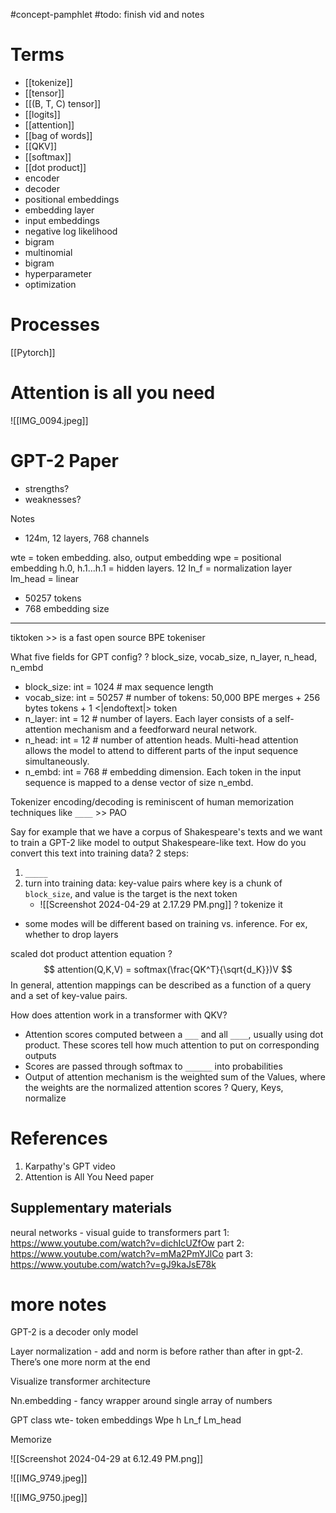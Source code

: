 #concept-pamphlet 
#todo: finish vid and notes


# Terms

- [[tokenize]]
- [[tensor]]
- [[(B, T, C) tensor]]
- [[logits]]
- [[attention]]
- [[bag of words]]
- [[QKV]]
- [[softmax]]
- [[dot product]]
- encoder
- decoder
- positional embeddings
- embedding layer
- input embeddings
- negative log likelihood
- bigram
- multinomial
- bigram
- hyperparameter
- optimization


# Processes

[[Pytorch]]

# Attention is all you need

![[IMG_0094.jpeg]]

# GPT-2 Paper

- strengths?
- weaknesses?

Notes
- 124m, 12 layers, 768 channels

wte = token embedding. also, output embedding
wpe = positional embedding 
h.0, h.1...h.1 = hidden layers. 12
ln_f = normalization layer
lm_head = linear 

- 50257 tokens
- 768 embedding size



---


tiktoken >> is a fast open source BPE tokeniser
<!--SR:!2024-12-19,93,270-->


What five fields for GPT config?
?
block_size, vocab_size, n_layer, n_head, n_embd
- block_size: int = 1024 # max sequence length
- vocab_size: int = 50257 # number of tokens: 50,000 BPE merges + 256 bytes tokens + 1 <|endoftext|> token
- n_layer: int = 12 # number of layers. Each layer consists of a self-attention mechanism and a feedforward neural network.
- n_head: int = 12 # number of attention heads. Multi-head attention allows the model to attend to different parts of the input sequence simultaneously.
- n_embd: int = 768 # embedding dimension. Each token in the input sequence is mapped to a dense vector of size n_embd.
<!--SR:!2024-09-29,12,230-->



Tokenizer encoding/decoding is reminiscent of human memorization techniques like `____` >> PAO
<!--SR:!2024-09-30,8,250-->


Say for example that we have a corpus of Shakespeare's texts and we want to train a GPT-2 like model to output Shakespeare-like text. How do you convert this text into training data?
2 steps:
1. `_____`
2. turn into training data: key-value pairs where key is a chunk of `block_size`, and value is the target is the next token
	-  ![[Screenshot 2024-04-29 at 2.17.29 PM.png]]
?
tokenize it
<!--SR:!2024-10-05,13,270-->

- some modes will be different based on training vs. inference. For ex, whether to drop layers


scaled dot product attention equation
?
$$
attention(Q,K,V) = softmax(\frac{QK^T}{\sqrt{d_K}})V
$$
In general, attention mappings can be described as a function of a query and a set of key-value pairs.
<!--SR:!2024-09-26,4,270-->

How does attention work in a transformer with QKV?
- Attention scores computed between a `___` and all `____`, usually using dot product. These scores tell how much attention to put on corresponding outputs
- Scores are passed through softmax to `______` into probabilities
- Output of attention mechanism is the weighted sum of the Values, where the weights are the normalized attention scores
?
Query, Keys, normalize
<!--SR:!2024-10-04,12,270-->


# References
1. Karpathy's GPT video
2. Attention is All You Need paper

## Supplementary materials

neural networks - visual guide to transformers
part 1: https://www.youtube.com/watch?v=dichIcUZfOw
part 2: https://www.youtube.com/watch?v=mMa2PmYJlCo
part 3: https://www.youtube.com/watch?v=gJ9kaJsE78k

# more notes

GPT-2 is a decoder only model

Layer normalization - add and norm is before rather than after in gpt-2. There’s one more norm at the end

Visualize transformer architecture 


Nn.embedding - fancy wrapper around single array of numbers

GPT class
wte- token embeddings
Wpe 
h
Ln_f
Lm_head

Memorize



![[Screenshot 2024-04-29 at 6.12.49 PM.png]]



![[IMG_9749.jpeg]]


![[IMG_9750.jpeg]]
